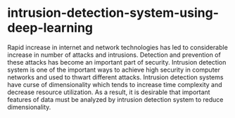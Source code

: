# intrusion-detection-system-using-deep-learning
Rapid increase in internet and network technologies has led to considerable increase in number of attacks and intrusions. Detection and prevention of these attacks has become an important part of security. Intrusion detection system is one of the important ways to achieve high security in computer networks and used to thwart different attacks. Intrusion detection systems have curse of dimensionality which tends to increase time complexity and decrease resource utilization. As a result, it is desirable that important features of data must be analyzed by intrusion detection system to reduce dimensionality. 

